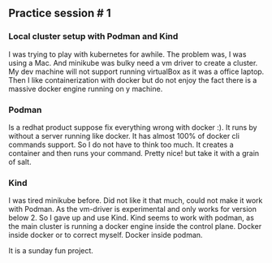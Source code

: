 ## Practice session # 1 


### Local cluster setup with Podman and Kind 

I was trying to play with kubernetes for awhile. The problem was, I was using a Mac. And minikube was bulky 
need a vm driver to create a cluster. My dev machine will not support running virtualBox as it was a office laptop.
Then I like containerization with docker but do not enjoy the fact there is a massive docker engine running on y machine.


### Podman

Is a redhat product suppose fix everything wrong with docker :). It runs by without a server running like docker.
It has almost 100% of docker cli commands support. So I do not have to think too much. It creates a container and then runs your command.
Pretty nice! but take it with a grain of salt.


### Kind
I was tired minikube before. Did not like it that much, could not make it work with Podman. As the vm-driver is experimental 
and only works for version below 2. So I gave up and use Kind. Kind seems to work with podman, as the main cluster is running a docker engine inside the control plane.
Docker inside docker or to correct myself. Docker inside podman. 


It is a sunday fun project. 
